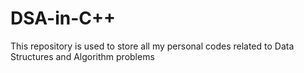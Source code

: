 # DSA-in-C++
This repository is used to store all my personal codes related to Data Structures and Algorithm problems
